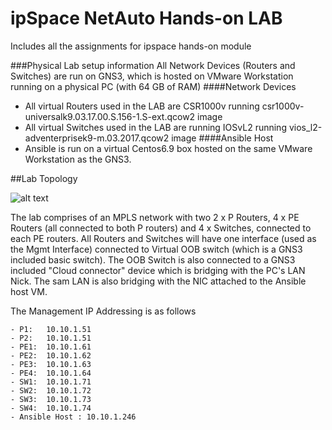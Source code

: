 # ipSpace NetAuto Hands-on LAB
Includes all the assignments for ipspace hands-on module

###Physical Lab setup information
All Network Devices (Routers and Switches) are run on GNS3, which is hosted on VMware Workstation running on a physical PC (with 64 GB of RAM)
####Network Devices
- All virtual Routers used in the LAB are CSR1000v running csr1000v-universalk9.03.17.00.S.156-1.S-ext.qcow2 image
- All virtual Switches used in the LAB are running IOSvL2  running vios_l2-adventerprisek9-m.03.2017.qcow2 image
####Ansible Host
- Ansible is run on a virtual Centos6.9 box hosted on the same  VMware Workstation as the GNS3.

##Lab Topology

![alt text](https://www.lucidchart.com/publicSegments/view/6d9e3904-0bc5-4cca-9e39-872d05f06c29/image.png)

The lab comprises of an MPLS network with two 2 x P Routers, 4 x PE Routers (all connected to both P routers) and 4 x Switches, connected to each PE routers.
All Routers and Switches will have one interface (used as the Mgmt Interface) connected to Virtual OOB switch (which is a GNS3 included basic switch). 
The OOB Switch is also connected to a GNS3 included "Cloud connector" device which is bridging with the PC's LAN Nick.
The sam LAN is also bridging with the NIC attached to the Ansible host VM.

The Management IP Addressing is as follows
  
    - P1:   10.10.1.51
    - P2:   10.10.1.51
    - PE1:  10.10.1.61
    - PE2:  10.10.1.62
    - PE3:  10.10.1.63
    - PE4:  10.10.1.64
    - SW1:  10.10.1.71
    - SW2:  10.10.1.72
    - SW3:  10.10.1.73
    - SW4:  10.10.1.74
    - Ansible Host : 10.10.1.246



 

